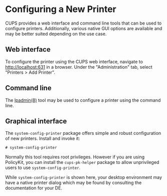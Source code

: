 # Configuring a New Printer

CUPS provides a web interface and command line tools that can be used to
configure printers. Additionally, various native GUI options are available and
may be better suited depending on the use case.

## Web interface

To configure the printer using the CUPS web interface, navigate to
<http://localhost:631> in a browser. Under the "Administration" tab, select
"Printers > Add Printer".

## Command line

The [lpadmin(8)](https://man.voidlinux.org/lpadmin.8) tool may be used to
configure a printer using the command line.

## Graphical interface

The `system-config-printer` package offers simple and robust configuration of
new printers. Install and invoke it:

```
# system-config-printer
```

Normally this tool requires root privileges. However if you are using PolicyKit,
you can install the `cups-pk-helper` package to allow unprivileged users to use
`system-config-printer`.

While `system-config-printer` is shown here, your desktop environment may have a
native printer dialog which may be found by consulting the documentation for
your DE.
